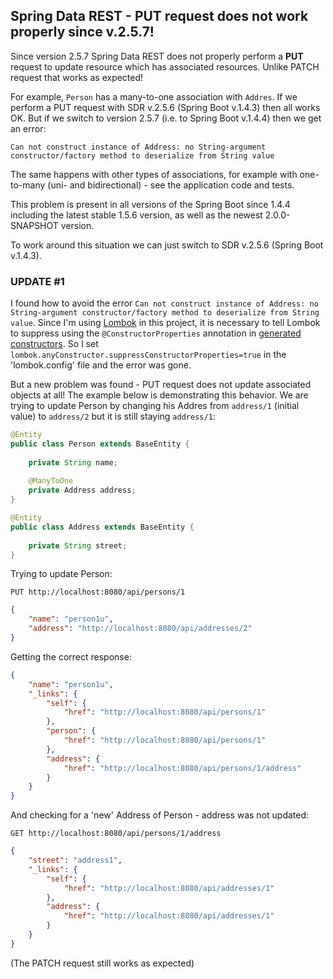 ## Spring Data REST - PUT request does not work properly since v.2.5.7!

Since version 2.5.7 Spring Data REST does not properly perform a **PUT** request
to update resource which has associated resources. Unlike PATCH request that works as expected!

For example, `Person` has a many-to-one association with `Addres`. If we perform
a PUT request with SDR v.2.5.6 (Spring Boot v.1.4.3) then all works OK. But if we switch
to version 2.5.7 (i.e. to Spring Boot v.1.4.4) then we get an error:

```Can not construct instance of Address: no String-argument constructor/factory method to deserialize from String value```

The same happens with other types of associations, for example with one-to-many (uni- and bidirectional) - 
see the application code and tests.

This problem is present in all versions of the Spring Boot since 1.4.4 including the latest stable 1.5.6 version, 
as well as the newest 2.0.0-SNAPSHOT version.

To work around this situation we can just switch to SDR v.2.5.6 (Spring Boot v.1.4.3).

### UPDATE #1

I found how to avoid the error `Can not construct instance of Address: no String-argument constructor/factory
method to deserialize from String value`. Since I'm using [Lombok](https://projectlombok.org/) in this project,
it is necessary to tell Lombok to suppress using the `@ConstructorProperties` annotation in 
[generated constructors](https://projectlombok.org/features/constructor).
So I set `lombok.anyConstructor.suppressConstructorProperties=true` in the 'lombok.config' file and the error was gone.

But a new problem was found - PUT request does not update associated objects at all! 
The example below is demonstrating this behavior. We are trying to update Person by changing his 
Addres from `address/1` (initial value) to `address/2` but it is still staying `address/1`:      

```java
@Entity
public class Person extends BaseEntity {
    
    private String name;
    
    @ManyToOne
    private Address address;
}

@Entity
public class Address extends BaseEntity {
    
    private String street;
}
```

Trying to update Person: 

    PUT http://localhost:8080/api/persons/1

```json
{
	"name": "person1u",
	"address": "http://localhost:8080/api/addresses/2"
}
```

Getting the correct response:

```json
{
    "name": "person1u",
    "_links": {
        "self": {
            "href": "http://localhost:8080/api/persons/1"
        },
        "person": {
            "href": "http://localhost:8080/api/persons/1"
        },
        "address": {
            "href": "http://localhost:8080/api/persons/1/address"
        }
    }
}
``` 

And checking for a 'new' Address of Person - address was not updated: 

    GET http://localhost:8080/api/persons/1/address

```json
{
    "street": "address1",
    "_links": {
        "self": {
            "href": "http://localhost:8080/api/addresses/1"
        },
        "address": {
            "href": "http://localhost:8080/api/addresses/1"
        }
    }
}
```

(The PATCH request still works as expected)